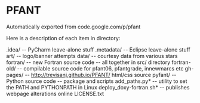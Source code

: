 # PFANT
Automatically exported from code.google.com/p/pfant

Here is a description of each item in directory:

.idea/                   -- PyCharm leave-alone stuff
.metadata/               -- Eclipse leave-alone stuff
art/                     -- logo/banner attempts
data/                    -- courtesy data from various stars
fortran/                 -- new Fortran source code -- all together in src/ directory
fortran-old/             -- compilable source code for pfant06, pfantgrade, innewmarcs etc
gh-pages/                -- http://trevisanj.github.io/PFANT/ html/css source
pyfant/                  -- Python source code -- package and scripts
add_paths.py*            -- utility to set the PATH and PYTHONPATH in Linux
deploy_doxy-fortran.sh*  -- publishes webpage alterations online
LICENSE.txt



